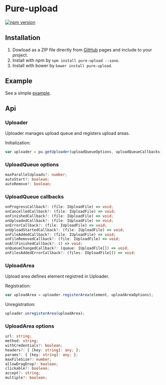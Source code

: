 # Pure-upload
[![npm version](https://badge.fury.io/js/pure-upload.svg)](http://badge.fury.io/js/pure-upload)

## Installation
1. Dowload as a ZIP file directly from [GitHub](https://github.com/keeema/pure-upload/archive/master.zip) pages and include to your project.
2. Install with npm by `npm install pure-upload --save`.
3. Install with bower by `bower install pure-upload`.

## Example
See a simple [example](http://keeema.github.io/pure-upload).

## Api
### Uploader
Uploader manages upload queue and registers upload areas.

Initialization:
```typescript
var uploader = pu.getUploader(uploadQueueOptions, uploadQueueCallbacks)
```


### UploadQueue options
```typescript
maxParallelUploads?: number;
autoStart?: boolean;
autoRemove?: boolean;
```
### UploadQueue callbacks
```typescript
onProgressCallback?: (file: IUploadFile) => void;
onCancelledCallback?: (file: IUploadFile) => void;
onFinishedCallback?: (file: IUploadFile) => void;
onUploadedCallback?: (file: IUploadFile) => void;
onErrorCallback?: (file: IUploadFile) => void;
onUploadStartedCallback?: (file: IUploadFile) => void;
onFileAddedCallback?: (file: IUploadFile) => void;
onFileRemovedCallback?: (file: IUploadFile) => void;
onAllFinishedCallback?: () => void;
onQueueChangedCallback?: (queue: IUploadFile[]) => void;
onFilesAddedErrorCallback?: (files: IUploadFile[]) => void;
```

### UploadArea
Upload area defines element registred in Uploader.

Registration:
```typescript
var uploadArea = uploader.registerArea(element, uploadAreaOptions);
```
Unregistration:
```typescript
uploader.unregisterArea(uploadArea);
```
### UploadArea options
```typescript
url: string;
method: string;
withCredentials?: boolean;
headers?: { [key: string]: any; };
params?: { [key: string]: any; };
maxFileSize?: number;
allowDragDrop?: boolean;
clickable?: boolean;
accept?: string;
multiple?: boolean;
```
